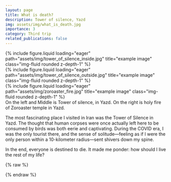 ```yaml
---
layout: page
title: What is death?
description: Tower of silence, Yazd
img: assets/img/what_is_death.jpg
importance: 3
category: Third trip
related_publications: false
---
```




<div class="row">
    <div class="col-sm mt-3 mt-md-0">
        {% include figure.liquid loading="eager" path="assets/img/tower_of_silence_inside.jpg" title="example image" class="img-fluid rounded z-depth-1" %}
    </div>
    <div class="col-sm mt-3 mt-md-0">
        {% include figure.liquid loading="eager" path="assets/img/tower_of_silence_outside.jpg" title="example image" class="img-fluid rounded z-depth-1" %}
    </div>
    <div class="col-sm mt-3 mt-md-0">
        {% include figure.liquid loading="eager" path="assets/img/zoroaster_fire.jpg" title="example image" class="img-fluid rounded z-depth-1" %}
    </div>
</div>
<div class="caption">
    On the left and Middle is Tower of silence, in Yazd. On the right is holy fire of Zoroaster temple in Yazd.
</div>


The most fascinating place I visited in Iran was the Tower of Silence in Yazd. The thought that human corpses were once actually left here to be consumed by birds was both eerie and captivating. During the COVID era, I was the only tourist there, and the sense of solitude—feeling as if I were the only person within a 10-kilometer radius—sent shivers down my spine.

In the end, everyone is destined to die. It made me ponder: how should I live the rest of my life?




{% raw %}


{% endraw %}
